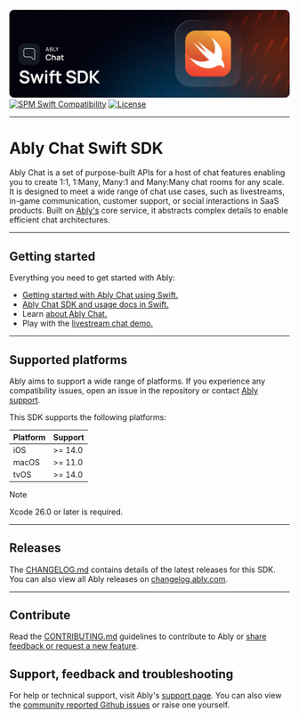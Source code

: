 ![Ably Chat Swift Header](Images/SwiftChatSDK-github.png)
[![SPM Swift Compatibility](https://img.shields.io/endpoint?url=https%3A%2F%2Fswiftpackageindex.com%2Fapi%2Fpackages%2Fably%2Fably-chat-swift%2Fbadge%3Ftype%3Dswift-versions)](https://swiftpackageindex.com/ably/ably-chat-swift)
[![License](https://badgen.net/github/license/ably/ably-chat-swift)](https://github.com/ably/ably-chat-swift/blob/main/LICENSE)

---

# Ably Chat Swift SDK

Ably Chat is a set of purpose-built APIs for a host of chat features enabling you to create 1:1, 1:Many, Many:1 and Many:Many chat rooms for any scale. It is designed to meet a wide range of chat use cases, such as livestreams, in-game communication, customer support, or social interactions in SaaS products. Built on [Ably's](https://ably.com/) core service, it abstracts complex details to enable efficient chat architectures.

---

## Getting started

Everything you need to get started with Ably:

- [Getting started with Ably Chat using Swift.](https://ably.com/docs/chat/getting-started/swift)
- [Ably Chat SDK and usage docs in Swift.](https://ably.com/docs/chat/setup?lang=swift)
- Learn [about Ably Chat.](https://ably.com/docs/chat)
- Play with the [livestream chat demo.](https://ably-livestream-chat-demo.vercel.app/)

---

## Supported platforms

Ably aims to support a wide range of platforms. If you experience any compatibility issues, open an issue in the repository or contact [Ably support](https://ably.com/support).

This SDK supports the following platforms:

| Platform | Support |
| -------- | ------- |
| iOS      | >= 14.0 |
| macOS    | >= 11.0 |
| tvOS     | >= 14.0 |

> [!NOTE]
> Xcode 26.0 or later is required.

---

## Releases

The [CHANGELOG.md](/CHANGELOG.md) contains details of the latest releases for this SDK. You can also view all Ably releases on [changelog.ably.com](https://changelog.ably.com).

---

## Contribute

Read the [CONTRIBUTING.md](./CONTRIBUTING.md) guidelines to contribute to Ably or [share feedback or request a new feature](https://forms.gle/mBw9M53NYuCBLFpMA).

## Support, feedback and troubleshooting

For help or technical support, visit Ably's [support page](https://ably.com/support). You can also view the [community reported Github issues](https://github.com/ably/ably-chat-swift/issues) or raise one yourself.
